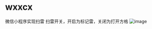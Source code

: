 # wxxcx
微信小程序实现扫雷
扫雷开关，开启为标记雷，关闭为打开方格
![image](https://user-images.githubusercontent.com/90750273/230926565-d173ea55-8f9d-4e71-b4f5-43f3d381df2e.png)
